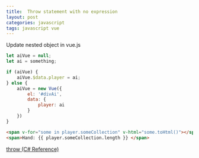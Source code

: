 ```yaml
---
title:  Throw statement with no expression
layout: post
categories: javascript
tags: javascript vue
---
```


Update nested object in vue.js
<!--more-->
``` javascript
let aiVue = null;
let ai = something;

if (aiVue) {
    aiVue.$data.player = ai;
} else {
    aiVue = new Vue({
        el: '#divAi',
        data: {
            player: ai
        }
    })
}
```

``` html
<span v-for="some in player.someCollection" v-html="some.toHtml()"></span>
<span>Hand: {{ player.someCollection.length }} </span>
```
[throw (C# Reference)](https://docs.microsoft.com/en-us/dotnet/csharp/language-reference/keywords/throw)
